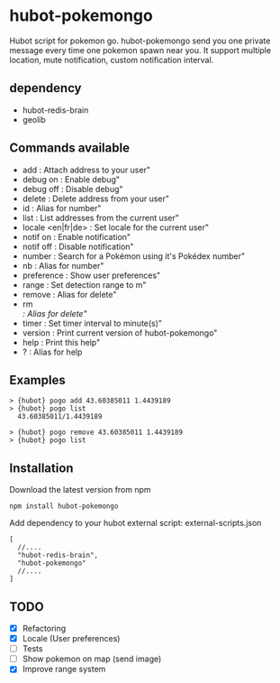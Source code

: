 # hubot-pokemongo

Hubot script for pokemon go.
hubot-pokemongo send you one private message every time one pokemon spawn near you.
It support multiple location, mute notification, custom notification interval.

## dependency

- hubot-redis-brain
- geolib

## Commands available

- add <lat> <long> : Attach address to your user"
- debug on : Enable debug"
- debug off : Disable debug"
- delete <lat> <long> : Delete address from your user"
- id : Alias for number"
- list : List addresses from the current user"
- locale <en|fr|de> : Set locale for the current user"
- notif on : Enable notification"
- notif off : Disable notification"
- number : Search for a Pokémon using it's Pokédex number"
- nb : Alias for number"
- preference : Show user preferences"
- range <meters> : Set detection range to <meters>m"
- remove <lat> <long> : Alias for delete"
- rm <address> : Alias for delete"
- timer <minutes> : Set timer interval to <minutes> minute(s)"
- version : Print current version of hubot-pokemongo"
- help : Print this help"
- ? : Alias for help

## Examples

```
> {hubot} pogo add 43.60385011 1.4439189
> {hubot} pogo list
  43.60385011/1.4439189

> {hubot} pogo remove 43.60385011 1.4439189
> {hubot} pogo list
```

## Installation

Download the latest version from npm

```
npm install hubot-pokemongo
```
Add dependency to your hubot external script:
external-scripts.json
```
[
  //....
  "hubot-redis-brain",
  "hubot-pokemongo"
  //....
]
```


## TODO

- [x] Refactoring
- [x] Locale (User preferences)
- [ ] Tests
- [ ] Show pokemon on map (send image)
- [x] Improve range system
